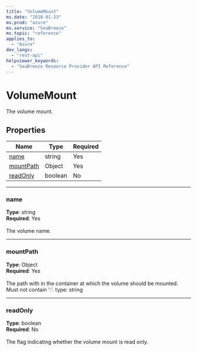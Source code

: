 ```yaml
---
title: "VolumeMount"
ms.date: "2018-01-23"
ms.prod: "azure"
ms.service: "SeaBreeze"
ms.topic: "reference"
applies_to: 
  - "Azure"
dev_langs: 
  - "rest-api"
helpviewer_keywords: 
  - "SeaBreeze Resource Provider API Reference"
---
```

# VolumeMount

The volume mount.

## Properties
| Name | Type | Required |
| --- | --- | --- |
| [name](#name) | string | Yes |
| [mountPath](#mountpath) | Object | Yes |
| [readOnly](#readonly) | boolean | No |

____
### name
__Type__: string <br/>
__Required__: Yes<br/>
<br/>
The volume name.

____
### mountPath
__Type__: Object <br/>
__Required__: Yes<br/>
<br/>
The path with in the container at which the volume should be mounted. Must not contain ':'. type: string

____
### readOnly
__Type__: boolean <br/>
__Required__: No<br/>
<br/>
The flag indicating whether the volume mount is read only.
